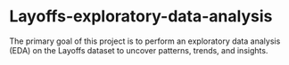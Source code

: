 # Layoffs-exploratory-data-analysis
The primary goal of this project is to perform an exploratory data analysis (EDA) on the Layoffs dataset to uncover patterns, trends, and insights.  
